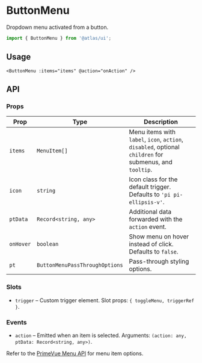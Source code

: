 # ButtonMenu

Dropdown menu activated from a button.

```ts
import { ButtonMenu } from '@atlas/ui';
```

## Usage

```vue
<ButtonMenu :items="items" @action="onAction" />
```

## API

### Props
| Prop | Type | Description |
| ---- | ---- | ----------- |
| `items` | `MenuItem[]` | Menu items with `label`, `icon`, `action`, `disabled`, optional `children` for submenus, and `tooltip`. |
| `icon` | `string` | Icon class for the default trigger. Defaults to `'pi pi-ellipsis-v'`. |
| `ptData` | `Record<string, any>` | Additional data forwarded with the `action` event. |
| `onHover` | `boolean` | Show menu on hover instead of click. Defaults to `false`. |
| `pt` | `ButtonMenuPassThroughOptions` | Pass-through styling options. |
 
### Slots
- `trigger` – Custom trigger element. Slot props: `{ toggleMenu, triggerRef }`.

### Events
- `action` – Emitted when an item is selected. Arguments: `(action: any, ptData: Record<string, any>)`.

Refer to the [PrimeVue Menu API](https://primevue.org/menu/#api) for menu item options.
